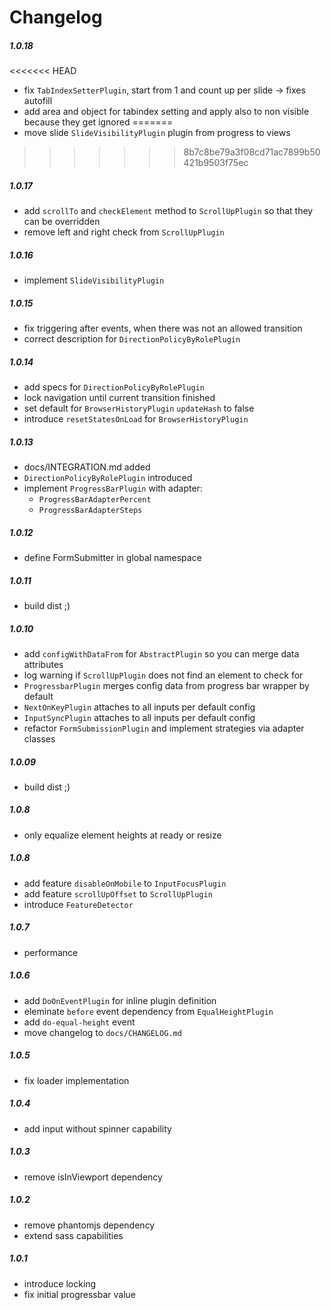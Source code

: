 # Changelog

##### 1.0.18
<<<<<<< HEAD
  * fix `TabIndexSetterPlugin`, start from 1 and count up per slide -> fixes autofill
  * add area and object for tabindex setting and apply also to non visible because they get ignored
=======
  * move slide `SlideVisibilityPlugin` plugin from progress to views
>>>>>>> 8b7c8be79a3f08cd71ac7899b50421b9503f75ec

##### 1.0.17
  * add `scrollTo` and `checkElement` method to `ScrollUpPlugin` so that they can be overridden
  * remove left and right check from `ScrollUpPlugin`

##### 1.0.16
  * implement `SlideVisibilityPlugin`

##### 1.0.15
  * fix triggering after events, when there was not an allowed transition
  * correct description for `DirectionPolicyByRolePlugin`

##### 1.0.14
  * add specs for `DirectionPolicyByRolePlugin`
  * lock navigation until current transition finished
  * set default for `BrowserHistoryPlugin` `updateHash` to false
  * introduce `resetStatesOnLoad` for `BrowserHistoryPlugin`

##### 1.0.13
  * docs/INTEGRATION.md added
  * `DirectionPolicyByRolePlugin` introduced
  * implement `ProgressBarPlugin` with adapter:
    * `ProgressBarAdapterPercent`
    * `ProgressBarAdapterSteps`

##### 1.0.12
  * define FormSubmitter in global namespace

##### 1.0.11
  * build dist ;)

##### 1.0.10
  * add `configWithDataFrom` for `AbstractPlugin` so you can merge data attributes
  * log warning if `ScrollUpPlugin` does not find an element to check for
  * `ProgressbarPlugin` merges config data from progress bar wrapper by default
  * `NextOnKeyPlugin` attaches to all inputs per default config
  * `InputSyncPlugin` attaches to all inputs per default config
  * refactor `FormSubmissionPlugin` and implement strategies via adapter classes

##### 1.0.09
  * build dist ;)

##### 1.0.8
  * only equalize element heights at ready or resize

##### 1.0.8
  * add feature `disableOnMobile` to `InputFocusPlugin`
  * add feature `scrollUpOffset` to `ScrollUpPlugin`
  * introduce `FeatureDetector`

##### 1.0.7
  * performance

##### 1.0.6
  * add `DoOnEventPlugin` for inline plugin definition
  * eleminate `before` event dependency from `EqualHeightPlugin`
  * add `do-equal-height` event
  * move changelog to `docs/CHANGELOG.md`

##### 1.0.5
  * fix loader implementation

##### 1.0.4
  * add input without spinner capability

##### 1.0.3
  * remove isInViewport dependency

##### 1.0.2
  * remove phantomjs dependency
  * extend sass capabilities

##### 1.0.1
  * introduce locking
  * fix initial progressbar value
